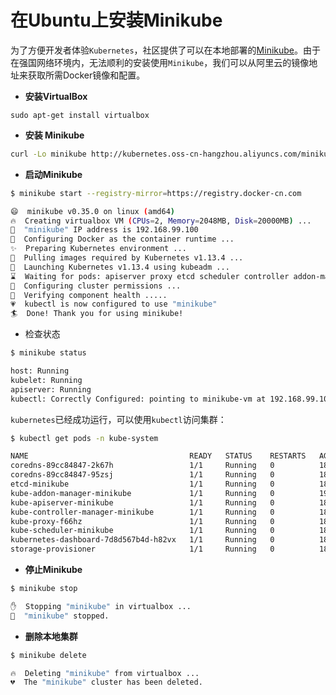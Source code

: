 # 在Ubuntu上安装Minikube

为了方便开发者体验`Kubernetes`，社区提供了可以在本地部署的[Minikube](https://github.com/kubernetes/minikube)。由于在强国网络环境内，无法顺利的安装使用`Minikube`，我们可以从阿里云的镜像地址来获取所需Docker镜像和配置。

* **安装VirtualBox**

`sudo apt-get install virtualbox`

* **安装 Minikube**

```bash
curl -Lo minikube http://kubernetes.oss-cn-hangzhou.aliyuncs.com/minikube/releases/v0.35.0/minikube-linux-amd64 && chmod +x minikube && sudo mv minikube /usr/local/bin/
```

* **启动Minikube**

```bash
$ minikube start --registry-mirror=https://registry.docker-cn.com

😄  minikube v0.35.0 on linux (amd64)
🔥  Creating virtualbox VM (CPUs=2, Memory=2048MB, Disk=20000MB) ...
📶  "minikube" IP address is 192.168.99.100
🐳  Configuring Docker as the container runtime ...
✨  Preparing Kubernetes environment ...
🚜  Pulling images required by Kubernetes v1.13.4 ...
🚀  Launching Kubernetes v1.13.4 using kubeadm ...
⌛  Waiting for pods: apiserver proxy etcd scheduler controller addon-manager dns
🔑  Configuring cluster permissions ...
🤔  Verifying component health .....
💗  kubectl is now configured to use "minikube"
🏄  Done! Thank you for using minikube!
```

* 检查状态

```bash
$ minikube status

host: Running
kubelet: Running
apiserver: Running
kubectl: Correctly Configured: pointing to minikube-vm at 192.168.99.100
```

`kubernetes`已经成功运行，可以使用`kubectl`访问集群：

```bash
$ kubectl get pods -n kube-system

NAME                                    READY   STATUS    RESTARTS   AGE
coredns-89cc84847-2k67h                 1/1     Running   0          18m
coredns-89cc84847-95zsj                 1/1     Running   0          18m
etcd-minikube                           1/1     Running   0          18m
kube-addon-manager-minikube             1/1     Running   0          19m
kube-apiserver-minikube                 1/1     Running   0          18m
kube-controller-manager-minikube        1/1     Running   0          18m
kube-proxy-f66hz                        1/1     Running   0          18m
kube-scheduler-minikube                 1/1     Running   0          18m
kubernetes-dashboard-7d8d567b4d-h82vx   1/1     Running   0          18m
storage-provisioner                     1/1     Running   0          18m
```

* **停止Minikube**

```bash
$ minikube stop

✋  Stopping "minikube" in virtualbox ...
🛑  "minikube" stopped.
```

* **删除本地集群**

```bash
$ minikube delete

🔥  Deleting "minikube" from virtualbox ...
💔  The "minikube" cluster has been deleted.
```
